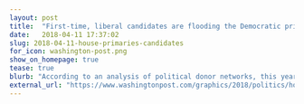 ```yaml
---
layout: post
title:  "First-time, liberal candidates are flooding the Democratic primaries"
date:   2018-04-11 17:37:02
slug: 2018-04-11-house-primaries-candidates
for_icon: washington-post.png
show_on_homepage: true
tease: true
blurb: "According to an analysis of political donor networks, this year’s Democratic midterm candidates are the most liberal in decades."
external_url: "https://www.washingtonpost.com/graphics/2018/politics/house-primaries-candidates/"
---
```


